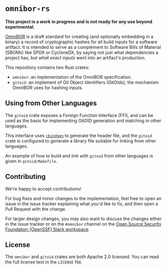# `omnibor-rs`

__This project is a work in progress and is not ready for any use beyond experimental.__

[OmniBOR][omnibor] is a draft standard for creating (and optionally embedding
in a binary) a record of cryptographic hashes for all build inputs for a software
artifact. It is intended to serve as a complement to Software Bills of Material
(SBOMs) like SPDX or CycloneDX, by saying not just what dependencies a project has,
but _what exact inputs_ went into an artifact's production.

This repository contains two Rust crates:

- `omnibor`: an implementation of the OmniBOR specification.
- `gitoid`: an implement of Git Object Identifiers (GitOids), the mechanism
  OmniBOR uses for hashing inputs.

## Using from Other Languages

The `gitoid` crate exposes a Foreign Function Interface (FFI), and can be used as the
basis for implementing GitOID generation and matching in other languages.

This interface uses [`cbindgen`][cbindgen] to generate the header file, and the
`gitoid` crate is configured to generate a library file suitable for linking from
other languages.

An example of how to build and link with `gitoid` from other languages is given
in `gitoid/Makefile`.

## Contributing

We're happy to accept contributions!

For bug fixes and minor changes to the implementation, feel free to open an issue
in the issue tracker explaining what you'd like to fix, and then open a Pull
Request with the change.

For larger design changes, you may also want to discuss the changes either in the
issue tracker or on the `#omnibor` channel on the [Open Source Security Foundation
(OpenSSF) Slack workspace][ossf_slack].

## License

The `omnibor` and `gitoid` crates are both Apache 2.0 licensed. You can read the
full license text in the `LICENSE` file.

[omnibor]: https://omnibor.io
[cbindgen]: https://github.com/eqrion/cbindgen
[ossf_slack]: https://slack.openssf.org/

